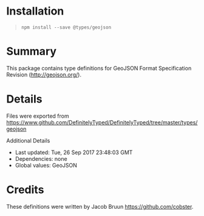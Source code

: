 # Installation
> `npm install --save @types/geojson`

# Summary
This package contains type definitions for GeoJSON Format Specification Revision (http://geojson.org/).

# Details
Files were exported from https://www.github.com/DefinitelyTyped/DefinitelyTyped/tree/master/types/geojson

Additional Details
 * Last updated: Tue, 26 Sep 2017 23:48:03 GMT
 * Dependencies: none
 * Global values: GeoJSON

# Credits
These definitions were written by Jacob Bruun <https://github.com/cobster>.
